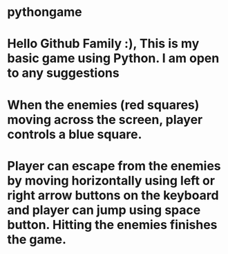 # pythongame
# Hello Github Family :), This is my basic game using Python. I am open to any suggestions
# When the enemies (red squares) moving across the screen, player controls a blue square.
# Player can escape from the enemies by moving horizontally using left or right arrow buttons on the keyboard and player can jump using space button. Hitting the enemies finishes the game.
